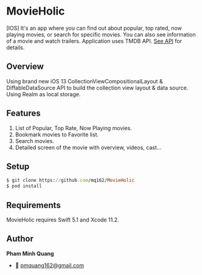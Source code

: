 # MovieHolic

[IOS] It's an app where you can find out about popular, top rated, now playing movies, or search for specific movies. You can also see information of a movie and watch trailers. Application uses TMDB API. [See API](https://developers.themoviedb.org/3/getting-started/introduction) for details.

## Overview

Using brand new iOS 13 CollectionViewCompositionalLayout & DiffableDataSource API to build the collection view layout & data source.
Using Realm as local storage.

## Features

1. List of Popular, Top Rate, Now Playing movies.
2. Bookmark movies to Favorite list.
3. Search movies.
4. Detailed screen of the movie with overview, videos, cast...

Setup
-----

```ruby
$ git clone https://github.com/mq162/MovieHolic
$ pod install
```

Requirements
-----

MovieHolic requires Swift 5.1 and Xcode 11.2.

Author
-----

__Pham Minh Quang__ 

- :email: pmquang162@gmail.com
